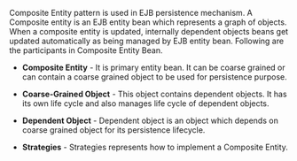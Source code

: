 Composite Entity pattern is used in EJB persistence mechanism. A Composite entity is an EJB entity bean which represents a graph of objects. When a composite entity is updated, internally dependent objects beans get updated automatically as being managed by EJB entity bean. Following are the participants in Composite Entity Bean.

* **Composite Entity** - It is primary entity bean. It can be coarse grained or can contain a coarse grained object to be used for persistence purpose.

* **Coarse-Grained Object** - This object contains dependent objects. It has its own life cycle and also manages life cycle of dependent objects.

* **Dependent Object** - Dependent object is an object which depends on coarse grained object for its persistence lifecycle.

* **Strategies** - Strategies represents how to implement a Composite Entity.